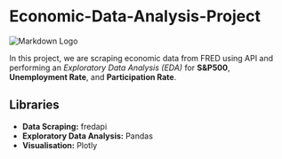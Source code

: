 # Economic-Data-Analysis-Project
![Markdown Logo]([https://markdown-here.com/img/icon256.png](https://www.google.com/imgres?q=fred%20economic%20data&imgurl=https%3A%2F%2Ffredhelp.stlouisfed.org%2Fwp-content%2Fuploads%2F2023%2F06%2Fsearch.png&imgrefurl=https%3A%2F%2Ffredhelp.stlouisfed.org%2Ffred%2Fdata%2Ffinding-data%2Fsearch%2F&docid=CR6T-IEocMJqDM&tbnid=qRZkbWjV6PpMVM&vet=12ahUKEwistYOzg-6JAxXRTaQEHc41NaIQM3oECEkQAA..i&w=943&h=389&hcb=2&ved=2ahUKEwistYOzg-6JAxXRTaQEHc41NaIQM3oECEkQAA))

In this project, we are scraping economic data from FRED using API and performing an *Exploratory Data Analysis (EDA)* for **S&P500**, **Unemployment Rate**, and **Participation Rate**.

## Libraries
- **Data Scraping:** fredapi
- **Exploratory Data Analysis:** Pandas
- **Visualisation:** Plotly
